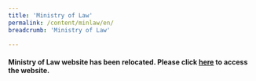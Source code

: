 ```yaml
---
title: 'Ministry of Law'
permalink: /content/minlaw/en/
breadcrumb: 'Ministry of Law'

---
```



#### Ministry of Law website has been relocated. Please click [here](https://www.mlaw.gov.sg) to access the website. 
